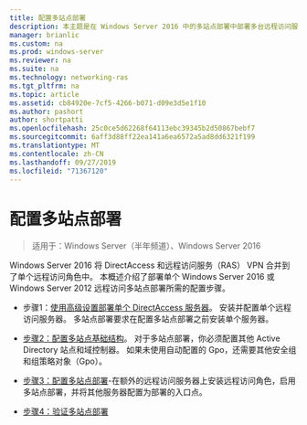 ```yaml
---
title: 配置多站点部署
description: 本主题是在 Windows Server 2016 中的多站点部署中部署多台远程访问服务器指南的一部分。
manager: brianlic
ms.custom: na
ms.prod: windows-server
ms.reviewer: na
ms.suite: na
ms.technology: networking-ras
ms.tgt_pltfrm: na
ms.topic: article
ms.assetid: cb84920e-7cf5-4266-b071-d09e3d5e1f10
ms.author: pashort
author: shortpatti
ms.openlocfilehash: 25c0ce5d62268f64113ebc39345b2d50867bebf7
ms.sourcegitcommit: 6aff3d88ff22ea141a6ea6572a5ad8dd6321f199
ms.translationtype: MT
ms.contentlocale: zh-CN
ms.lasthandoff: 09/27/2019
ms.locfileid: "71367120"
---
```

# <a name="configure-a-multisite-deployment"></a>配置多站点部署

>适用于：Windows Server（半年频道）、Windows Server 2016

 Windows Server 2016 将 DirectAccess 和远程访问服务（RAS） VPN 合并到了单个远程访问角色中。 本概述介绍了部署单个 Windows Server 2016 或 Windows Server 2012 远程访问多站点部署所需的配置步骤。  
  
-   步骤1：[使用高级设置部署单个 DirectAccess 服务器](https://technet.microsoft.com/windows-server-docs/networking/remote-access/directaccess/single-server-advanced/deploy-a-single-directaccess-server-with-advanced-settings)。 安装并配置单个远程访问服务器。 多站点部署要求在配置多站点部署之前安装单个服务器。  
  
-   [步骤2：配置多站点基础结构](Step-2-Configure-the-Multisite-Infrastructure.md)。 对于多站点部署，你必须配置其他 Active Directory 站点和域控制器。 如果未使用自动配置的 Gpo，还需要其他安全组和组策略对象（Gpo）。  
  
-   [步骤3：配置多站点部署](Step-3-Configure-the-Multisite-Deployment.md)-在额外的远程访问服务器上安装远程访问角色，启用多站点部署，并将其他服务器配置为部署的入口点。  
  
-   [步骤4：验证多站点部署](Step-4-Verify-the-Multisite-Deployment.md) 
  


